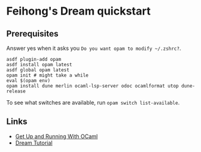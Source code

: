 # Feihong's Dream quickstart

## Prerequisites

Answer yes when it asks you `Do you want opam to modify ~/.zshrc?`.

    asdf plugin-add opam
    asdf install opam latest
    asdf global opam latest
    opam init # might take a while
    eval $(opam env)
    opam install dune merlin ocaml-lsp-server odoc ocamlformat utop dune-release

To see what switches are available, run `opam switch list-available`.

## Links

- [Get Up and Running With OCaml](https://ocaml.org/docs/up-and-running)
- [Dream Tutorial](https://github.com/aantron/dream/tree/master/example#readme)
